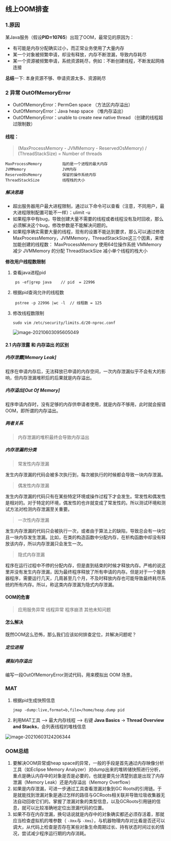 ## 线上OOM排查

### 1.原因

某Java服务（假设**PID=10765**）出现了OOM，最常见的原因为：

- 有可能是内存分配确实过小，而正常业务使用了大量内存
- 某一个对象被频繁申请，却没有释放，内存不断泄漏，导致内存耗尽
- 某一个资源被频繁申请，系统资源耗尽，例如：不断创建线程，不断发起网络连接

**总结**一下:  本身资源不够、申请资源太多、资源耗尽



### 2 异常 OutOfMemoryError

- OutOfMemoryError：PermGen space （方法区内存溢出）
- OutOfMemoryError：Java heap space （堆内存溢出）
- OutOfMemoryError：unable to create new native thread （创建的线程超过限制数）





####  线程：

> (MaxProcessMemory - JVMMemory - ReservedOsMemory) / (ThreadStackSize) = Number of threads

```
MaxProcessMemory         指的是一个进程的最大内存
JVMMemory                JVM内存
ReservedOsMemory         保留的操作系统内存
ThreadStackSize          线程栈的大小
```

##### 解决思路

- 超出服务器用户最大进程限制，通过以下命令可以查看（注意，不同用户，最大进程限制配置可能不一样）：ulimit  -u
- 如果程序中有bug，导致创建大量不需要的线程或者线程没有及时回收，那么必须解决这个bug，修改参数是不能解决问题的。
- 如果程序确实需要大量的线程，现有的设置不能达到要求，那么可以通过修改MaxProcessMemory，JVMMemory，ThreadStackSize这三个因素，来增加能创建的线程数：
  		MaxProcessMemory 使用64位操作系统
    		VMMemory 减少 JVMMemory 的分配
    		ThreadStackSize 减小单个线程的栈大小



**修改用户线程数限制**

1. 查看java进程pid

   ```shell
    ps -ef|grep java    // pid  = 22996
   ```

2. 根据pid查询允许的线程数

   ```shell
    pstree -p 22996 |wc -l  // 线程数 = 125
   ```

3. 修改线程数限制

   ```shell
   sudo vim /etc/security/limits.d/20-nproc.conf
   ```

   ![image-20210603095605049](C:\Users\Administrator\AppData\Roaming\Typora\typora-user-images\image-20210603095605049.png)



#### 2.1 内存泄露 和 内存溢出 的区别

##### 内存泄露[Memory Leak]

程序在申请内存后，无法释放已申请的内存空间，一次内存泄漏似乎不会有大的影响，但内存泄漏堆积后的后果就是内存溢出。

##### 内存溢出[Out Of Memory]

程序申请内存时，没有足够的内存供申请者使用，就是内存不够用，此时就会报错OOM，即所谓的内存溢出。

##### 两者关系

> 内存泄漏的堆积最终会导致内存溢出

##### 内存泄漏的分类

> 常发性内存泄漏

发生内存泄漏的代码会被多次执行到，每次被执行的时候都会导致一块内存泄漏。

> 偶发性内存泄漏

发生内存泄漏的代码只有在某些特定环境或操作过程下才会发生。常发性和偶发性是相对的。对于特定的环境，偶发性的也许就变成了常发性的。所以测试环境和测试方法对检测内存泄漏至关重要。

> 一次性内存泄漏

发生内存泄漏的代码只会被执行一次，或者由于算法上的缺陷，导致总会有一块仅且一块内存发生泄漏。比如，在类的构造函数中分配内存，在析构函数中却没有释放该内存，所以内存泄漏只会发生一次。

> 隐式内存泄漏

程序在运行过程中不停的分配内存，但是直到结束的时候才释放内存。严格的说这里并没有发生内存泄漏，因为最终程序释放了所有申请的内存。但是对于一个服务器程序，需要运行几天，几周甚至几个月，不及时释放内存也可能导致最终耗尽系统的所有内存。所以，称这类内存泄漏为隐式内存泄漏。

#### OOM的危害

> 应用服务异常
> 线程异常
> 程序崩溃
> 其他未知问题



#### 怎么解决

既然OOM这么恐怖，那么我们应该如何排查定位，并解决问题呢？

##### 定位进程

##### 模拟内存溢出

编写一段OutOfMemoryError测试代码，用来模拟出 OOM 场景。





### MAT

1. 根据pid生成快照信息

   ```
   jmap -dump:live,format=b,file=/home/heap.dump pid
   ```

2. 利用MAT工具 ——> 最大内存线程 ——> 右键 **Java Basics** -> **Thread Overview and Stacks**，会列表线程的堆栈信息

![image-20210603124206344](C:\Users\Administrator\AppData\Roaming\Typora\typora-user-images\image-20210603124206344.png)





### OOM总结

1. 要解决OOM异常或heap space的异常，一般的手段是首先通过内存映像分析工具（如Eclipse Memory Analyzer）对dump出来的堆转储快照进行分析，重点是确认内存中的对象是否是必要的，也就是要先分清楚到底是出现了内存泄漏（Memory Leak）还是内存溢出（Memory Overflow）
2. 如果是内存泄漏，可进一步通过工具查看泄漏对象到GC Roots的引用链。于是就能找到泄漏对象是通过怎样的路径与GCRoots相关联并导致垃圾收集器无法自动回收它们的。掌握了泄漏对象的类型信息，以及GCRoots引用链的信息，就可以比较准确地定位出泄漏代码的位置。
3. 如果不存在内存泄漏，换句话说就是内存中的对象确实都还必须存活着，那就应当检查虚拟机的堆参数（ `-Xmx`与 `-Xms`），与机器物理内存对比看是否还可以调大，从代码上检查是否存在某些对象生命周期过长、持有状态时间过长的情况，尝试减少程序运行期的内存消耗。
